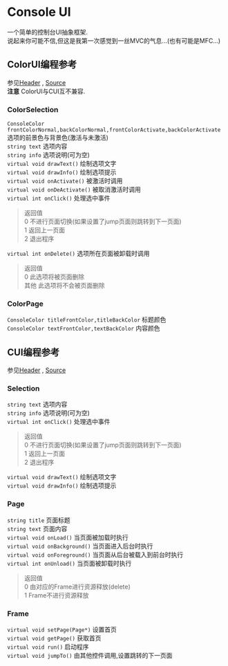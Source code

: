 # Console UI  
一个简单的控制台UI抽象框架.  
说起来你可能不信,但这是我第一次感觉到一丝MVC的气息...(也有可能是MFC...)  

## ColorUI编程参考
参见[Header](ColorUI.h) , [Source](ColorUI.cpp)  
**注意** ColorUI与CUI互不兼容.  
### ColorSelection
`ConsoleColor frontColorNormal,backColorNormal,frontColorActivate,backColorActivate` 选项的前景色与背景色(激活与未激活)  
`string text` 选项内容  
`string info` 选项说明(可为空)  
`virtual void drawText()` 绘制选项文字  
`virtual void drawInfo()` 绘制选项提示  
`virtual void onActivate()` 被激活时调用  
`virtual void onDeActivate()` 被取消激活时调用  
`virtual int onClick()` 处理选中事件  
> 返回值  
0 不进行页面切换(如果设置了jump页面则跳转到下一页面)  
1 返回上一页面  
2 退出程序  

`virtual int onDelete()` 选项所在页面被卸载时调用  
> 返回值  
0 此选项将被页面删除  
其他 此选项将不会被页面删除

### ColorPage
`ConsoleColor titleFrontColor,titleBackColor` 标题颜色  
`ConsoleColor textFrontColor,textBackColor` 内容颜色  


## CUI编程参考
参见[Header](CUI.h) , [Source](CUI.cpp)  
### Selection
`string text` 选项内容  
`string info` 选项说明(可为空)  
`virtual int onClick()` 处理选中事件  
> 返回值  
0 不进行页面切换(如果设置了jump页面则跳转到下一页面)  
1 返回上一页面  
2 退出程序  

`virtual void drawText()` 绘制选项文字  
`virtual void drawInfo()` 绘制选项提示  

### Page
`string title` 页面标题  
`string text` 页面内容  
`virtual void onLoad()` 当页面被加载时执行  
`virtual void onBackground()` 当页面进入后台时执行  
`virtual void onForeground()` 当页面从后台被载入到前台时执行  
`virtual int onUnload()` 当页面被卸载时执行
> 返回值  
0 由对应的Frame进行资源释放(delete)  
1 Frame不进行资源释放

### Frame  
`virtual void setPage(Page*)` 设置首页  
`virtual void getPage()` 获取首页  
`virtual void run()` 启动程序  
`virtual void jumpTo()` 由其他控件调用,设置跳转的下一页面  
